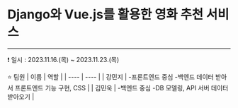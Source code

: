 # Django와 Vue.js를 활용한 영화 추천 서비스
---------------------------------------

:exclamation: 일시 : 2023.11.16.(목) ~ 2023.11.23.(목)

:star: 팀원
| 이름 | 역할 |
| ---- | ---- |
| 강민지 | -프론트엔드 중심    -백엔드 데이터 받아서 프론트엔드 기능 구현, CSS |
| 김민욱 | -백엔드 중심    -DB 모델링, API 서버 데이터 받아오기 |
